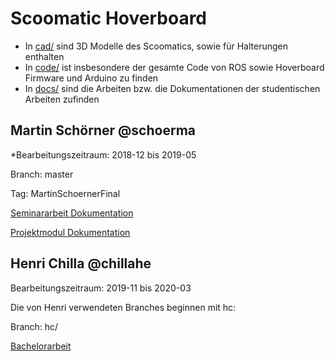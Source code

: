 # Scoomatic Hoverboard

* In [cad/](cad/) sind 3D Modelle des Scoomatics, sowie für Halterungen enthalten
* In [code/](code/) ist insbesondere der gesamte Code von ROS sowie Hoverboard Firmware und Arduino zu finden
* In [docs/](docs/) sind die Arbeiten bzw. die Dokumentationen der studentischen Arbeiten zufinden

## Martin Schörner @schoerma

*Bearbeitungszeitraum: 2018-12 bis 2019-05

Branch: master

Tag: MartinSchoernerFinal

[Seminararbeit Dokumentation](docs/seminar-ms/index.md)

[Projektmodul Dokumentation](docs/projektmodul-ms/index.md)

## Henri Chilla @chillahe

Bearbeitungszeitraum: 2019-11 bis 2020-03

Die von Henri verwendeten Branches beginnen mit hc:

Branch: hc/

[Bachelorarbeit](docs/bachelor-hc/index.md)
